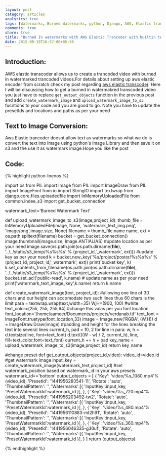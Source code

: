 ```yaml
---
layout: post
category: articles
analytics: true
tags: [Watermarks, Burned Watermarks, python, Django, AWS, Elastic trancoder, Text to Image Conversion, PIL]
comments: true
share: true
title: "Burned In watermarks with AWS Elastic Trancoder with builtin text to image conversion"
date: 2015-09-18T16:57:00+05:30
---
```


Introduction:
-------------
AWS elastic transcoder allows us to create a trancoded video with burned in watermarked trancoded videos.For details about setting up aws 
elastic encoder from scratch check my post regarding [aws elastic transcoder](http://aameer.github.io/articles/aws-elastic-encoder/). Here I 
will be discussing how to get a burned in watermakred transcoded video you just have to replace `get_output_objects` function in the previous 
post and add `create_watermark_image` and `upload_watermark_image_to_s3` fucntions to your code and you are good to go.
Note you have to update the presetIds and locations and paths as per your need

Text to Image Conversion:
-------------------------
Aws Elastic trancoder doesnt allow text as watermarks so what we do is convert the text into Image using python's Image Library and then save
it on s3 and the use it as watermark image.Hope you like the post

Code:
-----
{% highlight python linenos %}

import os
from PIL import Image
from PIL import ImageDraw
from PIL import ImageFont
from io import StringIO
import textwrap
from django.core.files.uploadedfile import InMemoryUploadedFile
from common.indee_s3 import get_bucket_connection

watermark_text='Burned Watermark Text'

def upload_watermark_image_to_s3(image,project_id):
        thumb_file = InMemoryUploadedFile(image, None, 'watermark_text_img.png', 'image/png',image.size, None)
        filename = thumb_file.name
        name, ext = os.path.splitext(filename)
        bucket = get_bucket_connection()
        image.thumbnail(image.size, Image.ANTIALIAS)
        #update location as per your need
        image.save(os.path.join(os.path.dirname(__file__), '../../static/s3_temp/%s%s%s' % (project_id,'_watermark', ext)))
        #update key as per your need
        k = bucket.new_key('%s/project/poster/%s%s%s' % (project_id, project_id,'_watermark', ext))
        print('bucket key', k)
        k.set_contents_from_filename(os.path.join(os.path.dirname(__file__), '../../static/s3_temp/%s%s%s' % (project_id,'_watermark', ext)))
        bucket.set_acl('public-read', k.name)
        # update name as per your need
        print('watermark_text_image_key',k.name)
        return k.name

def create_watermark_image(text, project_id):
        #allowing one line of 30 chars and our height can accomodate two such lines thus 60 chars is the limit
        para = textwrap.wrap(text,width=35)
        W,H=(900, 100)
        #white
        text_color=(255, 255, 255,64)
        #change this valas per you font location
        font_location='/home/aameer/Documents/projects/verdanab.ttf'
        text_font = ImageFont.truetype(font_location,33)
        image = Image.new('RGBA', (W,H))
        d = ImageDraw.Draw(image)
        #padding and height for the lines breaking the text into several lines
        current_h, pad = 10, 2
        for line in para:
            w, h = d.textsize(line, font=text_font)
            d.text(((W - w) / 2, current_h), line, fill=text_color,font=text_font)
            current_h += h + pad 
        key_name = upload_watermark_image_to_s3(image,project_id) 
        return key_name

#change preset
def get_output_objects(project_id,video):
    video_id=video.id
    #get watermark image
    input_key = create_watermark_image(watermark_text,project_id)
    #set watermark_position based on watermark_id in your aws presets
    watermark_id=='bottom'
    output_objects = [
        {
            'Key': 'video/%s_1080.mp4'%(video_id),
            'PresetId': '1441956280541-11',
            'Rotate': 'auto',
            'ThumbnailPattern': '',
            'Watermarks':[{
                'InputKey':input_key,
                'PresetWatermarkId':watermark_id
            }],
        },
        {
            'Key': 'video/%s_720.mp4'%(video_id),
            'PresetId': '1441956203492-tw2',
            'Rotate': 'auto',
            'ThumbnailPattern': '',
            'Watermarks':[{
                'InputKey':input_key,
                'PresetWatermarkId':watermark_id
            }],
        },
        {
            'Key': 'video/%s_480.mp4'%(video_id),
            'PresetId': '1441956110883-mt2h91',
            'Rotate': 'auto',
            'ThumbnailPattern': '',
            'Watermarks':[{
                'InputKey':input_key,
                'PresetWatermarkId':watermark_id
            }],
        },
        {
            'Key': 'video/%s_360.mp4'%(video_id),
            'PresetId': '1441956046335-g30uf',
            'Rotate': 'auto',
            'ThumbnailPattern': '',
            'Watermarks':[{
                'InputKey':input_key,
                'PresetWatermarkId':watermark_id
            }],
        }
    ]
    return (output_objects)

{% endhighlight %}
